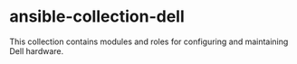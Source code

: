 # ansible-collection-dell
This collection contains modules and roles for configuring and maintaining Dell hardware.
